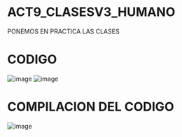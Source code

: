 # ACT9_CLASESV3_HUMANO
PONEMOS EN PRACTICA LAS CLASES

# CODIGO
![image](https://github.com/user-attachments/assets/f8a05752-19a9-4beb-ac89-d78476fb1adb)
![image](https://github.com/user-attachments/assets/e3e8edc3-d9e1-4b97-82bd-2cf78109cefe)



# COMPILACION DEL CODIGO
![image](https://github.com/user-attachments/assets/5457800b-0dd6-4aeb-8e4f-3a35868281de)





